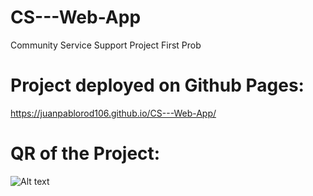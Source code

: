 # CS---Web-App
Community Service Support Project
First Prob
# Project deployed on Github Pages:
https://juanpablorod106.github.io/CS---Web-App/
# QR of the Project:
![Alt text](blob:https://www.pinterest.com/e08c3658-c338-4ffa-b414-0e921842da9a)
